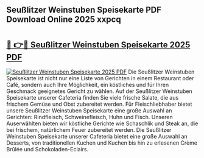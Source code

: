 ## Seußlitzer Weinstuben Speisekarte PDF Download Online 2025 xxpcq

# <h2><a href="http://gc928kx.nevu.top/?p=Seu%c3%9flitzer+Weinstuben+Speisekarte">🔗 👉🔴 Seußlitzer Weinstuben Speisekarte 2025 PDF</a></h2>

[![Seußlitzer Weinstuben Speisekarte 2025 PDF](https://i.imgur.com/dBaPXMq.png)](http://gc928kx.nevu.top/?p=Seu%c3%9flitzer+Weinstuben+Speisekarte)
Die Seußlitzer Weinstuben Speisekarte ist nicht nur eine Liste von Gerichten in einem Restaurant oder Café, sondern auch Ihre Möglichkeit, ein köstliches und für Ihren Geschmack geeignetes Gericht zu wählen. Auf der Seußlitzer Weinstuben Speisekarte unserer Cafeteria finden Sie viele frische Salate, die aus frischem Gemüse und Obst zubereitet werden. Für Fleischliebhaber bietet unsere Seußlitzer Weinstuben Speisekarte eine große Auswahl an Gerichten: Rindfleisch, Schweinefleisch, Huhn und Fisch. Unseren Auserwählten bieten wir köstliche Gerichte wie Schaschlik und Steak an, die bei frischem, natürlichem Feuer zubereitet werden. Die Seußlitzer Weinstuben Speisekarte unserer Cafeteria bietet eine große Auswahl an Desserts, von traditionellen Kuchen und Kuchen bis hin zu erlesenen Crème Brûlée und Schokoladen-Eclairs.
